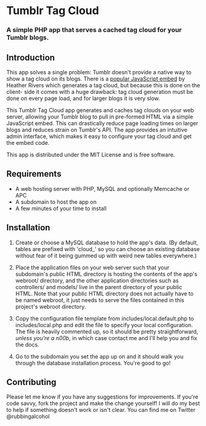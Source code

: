 Tumblr Tag Cloud
================
### A simple PHP app that serves a cached tag cloud for your Tumblr blogs.

Introduction
------------
This app solves a single problem: Tumblr doesn't provide a native way to show a
tag cloud on its blogs. There is a [popular JavaScript embed][1] by Heather
Rivers which generates a tag cloud, but because this is done on the client-
side it comes with a huge drawback: tag cloud generation must be done on every
page load, and for larger blogs it is very slow.

This Tumblr Tag Cloud app generates and caches tag clouds on your web server,
allowing your Tumblr blog to pull in pre-formed HTML via a simple JavaScript
embed. This can drastically reduce page loading times on larger blogs and
reduces strain on Tumblr's API. The app provides an intuitive admin interface,
which makes it easy to configure your tag cloud and get the embed code.

This app is distributed under the MIT License and is free software.


Requirements
------------
* A web hosting server with PHP, MySQL and optionally Memcache or APC
* A subdomain to host the app on
* A few minutes of your time to install


Installation
------------
1. Create or choose a MySQL database to hold the app's data. (By default,
tables are prefixed with 'cloud_' so you can choose an existing database without
fear of it being gummed up with weird new tables everywhere.)

2. Place the application files on your web server such that your subdomain's
public HTML directory is hosting the contents of the app's webroot/ directory,
and the other application directories such as controllers/ and models/ live in
the parent directory of your public HTML. Note that your public HTML directory
does not actually have to be named webroot, it just needs to serve the files
contained in this project's webroot directory.

3. Copy the configuration file template from includes/local.default.php to
includes/local.php and edit the file to specify your local configuration. The
file is heavily commented up, so it should be pretty straightforward, _unless
you're a n00b_, in which case contact me and I'll help you and fix the docs.

4. Go to the subdomain you set the app up on and it should walk you through
the database installation process. You're good to go!


Contributing
------------
Please let me know if you have any suggestions for improvements. If you're code
savvy, fork the project and make the change yourself! I will do my best to help
if something doesn't work or isn't clear. You can find me on Twitter
@rubbingalcohol

[1]: http://rive.rs/projects/tumblr-tag-clouds
[2]: https://github.com/lyonbros/a-frame